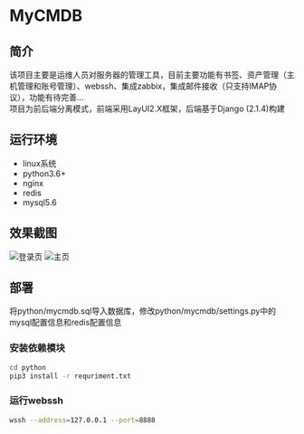 # MyCMDB
## 简介
该项目主要是运维人员对服务器的管理工具，目前主要功能有书签、资产管理（主机管理和账号管理）、webssh、集成zabbix，集成邮件接收（只支持IMAP协议），功能有待完善...<br/>
项目为前后端分离模式，前端采用LayUI2.X框架，后端基于Django (2.1.4)构建
## 运行环境
- linux系统
- python3.6+
- nginx
- redis
- mysql5.6
## 效果截图
![登录页](http://py0u41dsf.bkt.clouddn.com/%E5%BE%AE%E4%BF%A1%E5%9B%BE%E7%89%87_20190918175300.png)
![主页](http://py0u41dsf.bkt.clouddn.com/%E5%BE%AE%E4%BF%A1%E5%9B%BE%E7%89%87_20190918180131.png)
## 部署
将python/mycmdb.sql导入数据库，修改python/mycmdb/settings.py中的mysql配置信息和redis配置信息
### 安装依赖模块
```bash
cd python
pip3 install -r requriment.txt
```
### 运行webssh
```bash
wssh --address=127.0.0.1 --port=8888
```

